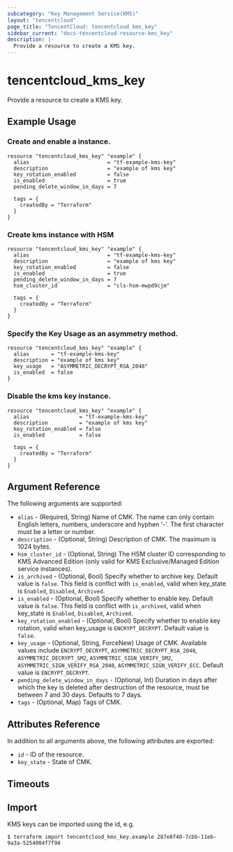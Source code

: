 ```yaml
---
subcategory: "Key Management Service(KMS)"
layout: "tencentcloud"
page_title: "TencentCloud: tencentcloud_kms_key"
sidebar_current: "docs-tencentcloud-resource-kms_key"
description: |-
  Provide a resource to create a KMS key.
---
```


# tencentcloud_kms_key

Provide a resource to create a KMS key.

## Example Usage

### Create and enable a instance.

```hcl
resource "tencentcloud_kms_key" "example" {
  alias                         = "tf-example-kms-key"
  description                   = "example of kms key"
  key_rotation_enabled          = false
  is_enabled                    = true
  pending_delete_window_in_days = 7

  tags = {
    createdBy = "Terraform"
  }
}
```

### Create kms instance with HSM

```hcl
resource "tencentcloud_kms_key" "example" {
  alias                         = "tf-example-kms-key"
  description                   = "example of kms key"
  key_rotation_enabled          = false
  is_enabled                    = true
  pending_delete_window_in_days = 7
  hsm_cluster_id                = "cls-hsm-mwpd9cjm"

  tags = {
    createdBy = "Terraform"
  }
}
```

### Specify the Key Usage as an asymmetry method.

```hcl
resource "tencentcloud_kms_key" "example" {
  alias       = "tf-example-kms-key"
  description = "example of kms key"
  key_usage   = "ASYMMETRIC_DECRYPT_RSA_2048"
  is_enabled  = false
}
```

### Disable the kms key instance.

```hcl
resource "tencentcloud_kms_key" "example" {
  alias                = "tf-example-kms-key"
  description          = "example of kms key"
  key_rotation_enabled = false
  is_enabled           = false

  tags = {
    createdBy = "Terraform"
  }
}
```

## Argument Reference

The following arguments are supported:

* `alias` - (Required, String) Name of CMK. The name can only contain English letters, numbers, underscore and hyphen '-'. The first character must be a letter or number.
* `description` - (Optional, String) Description of CMK. The maximum is 1024 bytes.
* `hsm_cluster_id` - (Optional, String) The HSM cluster ID corresponding to KMS Advanced Edition (only valid for KMS Exclusive/Managed Edition service instances).
* `is_archived` - (Optional, Bool) Specify whether to archive key. Default value is `false`. This field is conflict with `is_enabled`, valid when key_state is `Enabled`, `Disabled`, `Archived`.
* `is_enabled` - (Optional, Bool) Specify whether to enable key. Default value is `false`. This field is conflict with `is_archived`, valid when key_state is `Enabled`, `Disabled`, `Archived`.
* `key_rotation_enabled` - (Optional, Bool) Specify whether to enable key rotation, valid when key_usage is `ENCRYPT_DECRYPT`. Default value is `false`.
* `key_usage` - (Optional, String, ForceNew) Usage of CMK. Available values include `ENCRYPT_DECRYPT`, `ASYMMETRIC_DECRYPT_RSA_2048`, `ASYMMETRIC_DECRYPT_SM2`, `ASYMMETRIC_SIGN_VERIFY_SM2`, `ASYMMETRIC_SIGN_VERIFY_RSA_2048`, `ASYMMETRIC_SIGN_VERIFY_ECC`. Default value is `ENCRYPT_DECRYPT`.
* `pending_delete_window_in_days` - (Optional, Int) Duration in days after which the key is deleted after destruction of the resource, must be between 7 and 30 days. Defaults to 7 days.
* `tags` - (Optional, Map) Tags of CMK.

## Attributes Reference

In addition to all arguments above, the following attributes are exported:

* `id` - ID of the resource.
* `key_state` - State of CMK.


## Timeouts

<no value>


## Import

KMS keys can be imported using the id, e.g.

```
$ terraform import tencentcloud_kms_key.example 287e8f40-7cbb-11eb-9a3a-5254004f7f94
```

